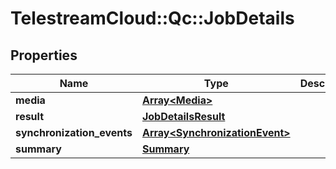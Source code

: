 # TelestreamCloud::Qc::JobDetails

## Properties
Name | Type | Description | Notes
------------ | ------------- | ------------- | -------------
**media** | [**Array&lt;Media&gt;**](Media.md) |  | [optional] 
**result** | [**JobDetailsResult**](JobDetailsResult.md) |  | [optional] 
**synchronization_events** | [**Array&lt;SynchronizationEvent&gt;**](SynchronizationEvent.md) |  | [optional] 
**summary** | [**Summary**](Summary.md) |  | [optional] 



